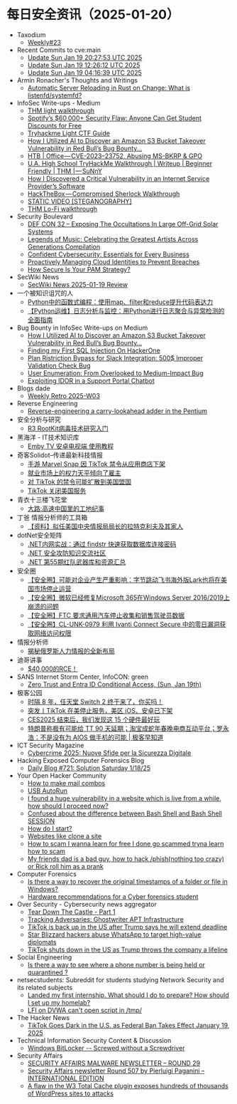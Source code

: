 # 每日安全资讯（2025-01-20）

- Taxodium
  - [Weekly#23](https://taxodium.ink/23.html)
- Recent Commits to cve:main
  - [Update Sun Jan 19 20:27:53 UTC 2025](https://github.com/trickest/cve/commit/7e1f2063923cfa93d78465725760773477e387aa)
  - [Update Sun Jan 19 12:26:12 UTC 2025](https://github.com/trickest/cve/commit/82640a9c27a9871a0f3f4be31b4606aa2dfa2dca)
  - [Update Sun Jan 19 04:16:39 UTC 2025](https://github.com/trickest/cve/commit/dc028ae10989ac4ee92b70cb89ffeb4bd20660b6)
- Armin Ronacher's Thoughts and Writings
  - [Automatic Server Reloading in Rust on Change: What is listenfd/systemfd?](http://lucumr.pocoo.org/2025/1/19/what-is-systemfd)
- InfoSec Write-ups - Medium
  - [THM light walkthrough](https://infosecwriteups.com/thm-light-walkthrough-f4b62d3ce824?source=rss----7b722bfd1b8d---4)
  - [Spotify’s $60,000+ Security Flaw: Anyone Can Get Student Discounts for Free](https://infosecwriteups.com/spotifys-60-000-security-flaw-anyone-can-get-student-discounts-for-free-53050d6b7e35?source=rss----7b722bfd1b8d---4)
  - [Tryhackme Light CTF Guide](https://infosecwriteups.com/tryhackme-light-ctf-guide-cdfe5e9df002?source=rss----7b722bfd1b8d---4)
  - [How I Utilized AI to Discover an Amazon S3 Bucket Takeover Vulnerability in Red Bull’s Bug Bounty…](https://infosecwriteups.com/how-i-utilized-ai-to-discover-an-amazon-s3-bucket-takeover-vulnerability-in-red-bulls-bug-bounty-503d3c4d995f?source=rss----7b722bfd1b8d---4)
  - [HTB | Office — CVE-2023–23752, Abusing MS-BKRP & GPO](https://infosecwriteups.com/htb-office-cve-2023-23752-abusing-ms-bkrp-gpo-304f05f4fd55?source=rss----7b722bfd1b8d---4)
  - [U.A. High School TryHackMe Walkthrough | Writeup | Beginner Friendly | THM | — SuNnY](https://infosecwriteups.com/u-a-high-school-tryhackme-walkthrough-writeup-beginner-friendly-thm-sunny-802daabf3ac4?source=rss----7b722bfd1b8d---4)
  - [How I Discovered a Critical Vulnerability in an Internet Service Provider’s Software](https://infosecwriteups.com/how-i-discovered-a-critical-vulnerability-in-an-internet-service-providers-software-56c6cc00f338?source=rss----7b722bfd1b8d---4)
  - [HackTheBox — Compromised Sherlock Walkthrough](https://infosecwriteups.com/hackthebox-compromised-sherlock-walkthrough-9a2cc29cc0a0?source=rss----7b722bfd1b8d---4)
  - [STATIC VIDEO [STEGANOGRAPHY]](https://infosecwriteups.com/static-video-steganography-12006cc51b31?source=rss----7b722bfd1b8d---4)
  - [THM Lo-Fi walkthrough](https://infosecwriteups.com/thm-lo-fi-walkthrough-1cd311467277?source=rss----7b722bfd1b8d---4)
- Security Boulevard
  - [DEF CON 32 – Exposing The Occultations In Large Off-Grid Solar Systems](https://securityboulevard.com/2025/01/def-con-32-exposing-the-occultations-in-large-off-grid-solar-systems/)
  - [Legends of Music: Celebrating the Greatest Artists Across Generations Compilation](https://securityboulevard.com/2025/01/legends-of-music-celebrating-the-greatest-artists-across-generations-compilation/)
  - [Confident Cybersecurity: Essentials for Every Business](https://securityboulevard.com/2025/01/confident-cybersecurity-essentials-for-every-business/)
  - [Proactively Managing Cloud Identities to Prevent Breaches](https://securityboulevard.com/2025/01/proactively-managing-cloud-identities-to-prevent-breaches/)
  - [How Secure Is Your PAM Strategy?](https://securityboulevard.com/2025/01/how-secure-is-your-pam-strategy/)
- SecWiki News
  - [SecWiki News 2025-01-19 Review](http://www.sec-wiki.com/?2025-01-19)
- 一个被知识诅咒的人
  - [Python中的函数式编程：使用map、filter和reduce提升代码表达力](https://blog.csdn.net/nokiaguy/article/details/145243904)
  - [【Python运维】日志分析与监控：用Python进行日志聚合与异常检测的全面指南](https://blog.csdn.net/nokiaguy/article/details/145243887)
- Bug Bounty in InfoSec Write-ups on Medium
  - [How I Utilized AI to Discover an Amazon S3 Bucket Takeover Vulnerability in Red Bull’s Bug Bounty…](https://infosecwriteups.com/how-i-utilized-ai-to-discover-an-amazon-s3-bucket-takeover-vulnerability-in-red-bulls-bug-bounty-503d3c4d995f?source=rss----7b722bfd1b8d--bug_bounty)
  - [Finding my First SQL Injection On HackerOne](https://infosecwriteups.com/finding-my-first-sql-injection-on-hackerone-6a031ab5aa1c?source=rss----7b722bfd1b8d--bug_bounty)
  - [Plan Ristriction Bypass for Slack Integration: 500$ Improper Validation Check Bug](https://infosecwriteups.com/plan-ristriction-bypass-for-slack-integration-500-improper-validation-check-bug-0c1acf6f01d3?source=rss----7b722bfd1b8d--bug_bounty)
  - [User Enumeration: From Overlooked to Medium-Impact Bug](https://infosecwriteups.com/user-enumeration-from-overlooked-to-medium-impact-bug-48bbefa2ab3b?source=rss----7b722bfd1b8d--bug_bounty)
  - [Exploiting IDOR in a Support Portal Chatbot](https://infosecwriteups.com/exploiting-idor-in-a-support-portal-chatbot-f1d0617bace1?source=rss----7b722bfd1b8d--bug_bounty)
- Blogs  dade
  - [Weekly Retro 2025-W03](https://0xda.de/blog/2025/01/weekly-retro-2025-w03/)
- Reverse Engineering
  - [Reverse-engineering a carry-lookahead adder in the Pentium](https://www.reddit.com/r/ReverseEngineering/comments/1i4oek3/reverseengineering_a_carrylookahead_adder_in_the/)
- 安全分析与研究
  - [R3 RootKit病毒技术研究入门](https://mp.weixin.qq.com/s?__biz=MzA4ODEyODA3MQ==&mid=2247490049&idx=1&sn=eec060b016a2c2c48b9a5a5a5a6ef745&chksm=902fb529a7583c3f0a2b0935cfd9f3df6108088566ca52d5bd9df83588d2b382a01ee1757d28&scene=58&subscene=0#rd)
- 黑海洋 - IT技术知识库
  - [Emby TV 安卓电视端 使用教程](https://blog.upx8.com/4674)
- 奇客Solidot–传递最新科技情报
  - [手游 Marvel Snap 因 TikTok 禁令从应用商店下架](https://www.solidot.org/story?sid=80372)
  - [就业市场上的权力天平倾向了雇主](https://www.solidot.org/story?sid=80371)
  - [对 TikTok 的禁令可能扩散到美国盟国](https://www.solidot.org/story?sid=80370)
  - [TikTok 关闭美国服务](https://www.solidot.org/story?sid=80369)
- 青衣十三楼飞花堂
  - [大路:高速中国里的工地纪事](https://mp.weixin.qq.com/s?__biz=MzUzMjQyMDE3Ng==&mid=2247487918&idx=1&sn=62fa743b6f7cd093a352b0917f89a0e8&chksm=fab2d291cdc55b87d7b94cecfbd60540e362d1a5c59f44c62911d214c10d2bce471e9c680efd&scene=58&subscene=0#rd)
- 丁爸 情报分析师的工具箱
  - [【资料】拟任美国中央情报局局长的拉特克利夫及其家人](https://mp.weixin.qq.com/s?__biz=MzI2MTE0NTE3Mw==&mid=2651148624&idx=1&sn=576c40259107f8aabc30212443488fee&chksm=f1af266ac6d8af7c3bec1081deebb88f2250a0d00614bd70fa3795f753849ec277a9f8463a5b&scene=58&subscene=0#rd)
- dotNet安全矩阵
  - [.NET内网实战：通过 findstr 快速获取数据库连接密码](https://mp.weixin.qq.com/s?__biz=MzUyOTc3NTQ5MA==&mid=2247498317&idx=1&sn=a5fbee0aae201e4dfbe1b11cd8875574&chksm=fa5954a0cd2eddb64b0d918c03c9bcd317a860e08c6e4b8154b1b5af1c4146c88ad78be379c2&scene=58&subscene=0#rd)
  - [.NET 安全攻防知识交流社区](https://mp.weixin.qq.com/s?__biz=MzUyOTc3NTQ5MA==&mid=2247498317&idx=2&sn=d7ca7d91aa1a789626ddce7bc16645ad&chksm=fa5954a0cd2eddb61fd6d64dce4872114b6810630ff226c508b9b940b8bf43a1c5061b1f1e2e&scene=58&subscene=0#rd)
  - [.NET 第55期红队武器库和资源汇总](https://mp.weixin.qq.com/s?__biz=MzUyOTc3NTQ5MA==&mid=2247498317&idx=3&sn=e32ddb9164eebb4dbe090802a5ff5d22&chksm=fa5954a0cd2eddb69193b05c5c3ffb37d6bff2b7cf2d0c2bfc9a329b7586a39b74d3010d81c3&scene=58&subscene=0#rd)
- 安全圈
  - [【安全圈】可能对企业产生严重影响：字节跳动飞书海外版Lark也将在美国市场停止运营](https://mp.weixin.qq.com/s?__biz=MzIzMzE4NDU1OQ==&mid=2652067480&idx=1&sn=c2d0bb267baf11570d6e3253fa3ff4fe&chksm=f36e7ad8c419f3ce38cfc35ec6bd2c637b49c85b101d0b057484bc1ace20d684457a77a7a7eb&scene=58&subscene=0#rd)
  - [【安全圈】微软已经修复Microsoft 365在Windows Server 2016/2019上崩溃的问题](https://mp.weixin.qq.com/s?__biz=MzIzMzE4NDU1OQ==&mid=2652067480&idx=2&sn=e94b5cb3a624cdca3e6452bf7c79d7a8&chksm=f36e7ad8c419f3cef73c242196a8499de4c2c79ec90ca98bd662ee5575f6ac22d4041dcd89d4&scene=58&subscene=0#rd)
  - [【安全圈】FTC 要求通用汽车停止收集和销售驾驶员数据](https://mp.weixin.qq.com/s?__biz=MzIzMzE4NDU1OQ==&mid=2652067480&idx=3&sn=220a3c1eb7166bba53400942dfa9cab1&chksm=f36e7ad8c419f3ce7eec3c9934f5c50798a83c044de9ed8607edfb8e503cd95268521f790488&scene=58&subscene=0#rd)
  - [【安全圈】CL-UNK-0979 利用 Ivanti Connect Secure 中的零日漏洞获取网络访问权限](https://mp.weixin.qq.com/s?__biz=MzIzMzE4NDU1OQ==&mid=2652067480&idx=4&sn=8dc7094933166fceeb2e467f38e23545&chksm=f36e7ad8c419f3ce413fdcd09b7fbf2c3828fe34b5aca8c6a3b0d570a1f213c166b9943c4be8&scene=58&subscene=0#rd)
- 情报分析师
  - [揭秘俄罗斯人力情报的全新布局](https://mp.weixin.qq.com/s?__biz=MzA3Mjc1MTkwOA==&mid=2650559015&idx=1&sn=37962d35fd4ae69a3f4a81abdff654e7&chksm=87117c6cb066f57aa21d4ea03c2085ec0beb649116bd42891f430041cf6993324f15a4dcce41&scene=58&subscene=0#rd)
- 迪哥讲事
  - [$40,000的RCE！](https://mp.weixin.qq.com/s?__biz=MzIzMTIzNTM0MA==&mid=2247496907&idx=1&sn=bf65d0102436150a0dc5482d51b5c998&chksm=e8a5fea8dfd277be56fc6d30fe19c8d65094b9ea55e1628f0c5742c243d612eee6b973167e6b&scene=58&subscene=0#rd)
- SANS Internet Storm Center, InfoCON: green
  - [Zero Trust and Entra ID Conditional Access, (Sun, Jan 19th)](https://isc.sans.edu/diary/rss/31602)
- 极客公园
  - [时隔 8 年，任天堂 Switch 2 终于来了，你买吗！](https://mp.weixin.qq.com/s?__biz=MTMwNDMwODQ0MQ==&mid=2653072331&idx=1&sn=2f8f2f9d50771b9c3f15cac061f8cff5&chksm=7e57d67d49205f6b80e31d9a0db91bdb72aeb161490952954a50f42f6e6407a71de7670d311a&scene=58&subscene=0#rd)
  - [突发丨TikTok 在美停止服务，美区 iOS、安卓已下架](https://mp.weixin.qq.com/s?__biz=MTMwNDMwODQ0MQ==&mid=2653072318&idx=1&sn=39714f4d9915dd2b8a13f2ee5e0d1dc4&chksm=7e57d60849205f1e5b367c604a88c280ee2430767ce018c69a868cd6e0a3ace6cd34660af42f&scene=58&subscene=0#rd)
  - [CES2025 结束后，我们发现这 15 个硬件最好玩](https://mp.weixin.qq.com/s?__biz=MTMwNDMwODQ0MQ==&mid=2653072318&idx=2&sn=01f4b2ec30208ccde2ff857f379c582f&chksm=7e57d60849205f1e587b175eb8e43d2af4043ce37102178a86e3559f30e72ee5496af3b47244&scene=58&subscene=0#rd)
  - [特朗普称极有可能给 TT 90 天延期；淘宝成蛇年春晚电商互动平台；罗永浩：不是没有为 AIOS 做手机的可能 | 极客早知道](https://mp.weixin.qq.com/s?__biz=MTMwNDMwODQ0MQ==&mid=2653072306&idx=1&sn=89adf3a1ce8d4ba450cc7ac7f6979885&chksm=7e57d60449205f1299e2dbb972c999b2f84092c376740374ba2498ce61e97f58d6c8ad726960&scene=58&subscene=0#rd)
- ICT Security Magazine
  - [Cybercrime 2025: Nuove Sfide per la Sicurezza Digitale](https://www.ictsecuritymagazine.com/notizie/cybercrime-2025/)
- Hacking Exposed Computer Forensics Blog
  - [Daily Blog #721: Solution Saturday 1/18/25](https://www.hecfblog.com/2025/01/daily-blog-721-solution-saturday-11825.html)
- Your Open Hacker Community
  - [How to make mail combos](https://www.reddit.com/r/HowToHack/comments/1i5d082/how_to_make_mail_combos/)
  - [USB AutoRun](https://www.reddit.com/r/HowToHack/comments/1i5613w/usb_autorun/)
  - [I found a huge vulnerability in a website which is live from a while, how should I proceed now?](https://www.reddit.com/r/HowToHack/comments/1i524zp/i_found_a_huge_vulnerability_in_a_website_which/)
  - [Confused about the difference between Bash Shell and Bash Shell SESSION](https://www.reddit.com/r/HowToHack/comments/1i4tyqb/confused_about_the_difference_between_bash_shell/)
  - [How do I start?](https://www.reddit.com/r/HowToHack/comments/1i59myg/how_do_i_start/)
  - [Websites like clone a site](https://www.reddit.com/r/HowToHack/comments/1i561mi/websites_like_clone_a_site/)
  - [How to scam I wanna learn for free I done go scammed tryna learn how to scam](https://www.reddit.com/r/HowToHack/comments/1i582el/how_to_scam_i_wanna_learn_for_free_i_done_go/)
  - [My friends dad is a bad guy, how to hack /phish(nothing too crazy) or Rick roll him as a prank](https://www.reddit.com/r/HowToHack/comments/1i5639j/my_friends_dad_is_a_bad_guy_how_to_hack/)
- Computer Forensics
  - [Is there a way to recover the original timestamps of a folder or file in Windows?](https://www.reddit.com/r/computerforensics/comments/1i59xff/is_there_a_way_to_recover_the_original_timestamps/)
  - [Hardware recommendations for a Cyber forensics student](https://www.reddit.com/r/computerforensics/comments/1i4po0t/hardware_recommendations_for_a_cyber_forensics/)
- Over Security - Cybersecurity news aggregator
  - [Tear Down The Castle - Part 1](https://dfir.ch/posts/tear_down_castle_part_one/)
  - [Tracking Adversaries: Ghostwriter APT Infrastructure](https://blog.bushidotoken.net/2025/01/tracking-adversaries-ghostwriter-apt.html)
  - [TikTok is back up in the US after Trump says he will extend deadline](https://www.bleepingcomputer.com/news/software/tiktok-is-back-up-in-the-us-after-trump-says-he-will-extend-deadline/)
  - [Star Blizzard hackers abuse WhatsApp to target high-value diplomats](https://www.bleepingcomputer.com/news/security/star-blizzard-hackers-abuse-whatsapp-to-target-high-value-diplomats/)
  - [TikTok shuts down in the US as Trump throws the company a lifeline](https://www.bleepingcomputer.com/news/software/tiktok-shuts-down-in-the-us-as-trump-throws-the-company-a-lifeline/)
- Social Engineering
  - [Is there a way to see where a phone number is being held or quarantined ?](https://www.reddit.com/r/SocialEngineering/comments/1i53r6k/is_there_a_way_to_see_where_a_phone_number_is/)
- netsecstudents: Subreddit for students studying Network Security and its related subjects
  - [Landed my first internship. What should I do to prepare? How should I set up my homelab?](https://www.reddit.com/r/netsecstudents/comments/1i5aqac/landed_my_first_internship_what_should_i_do_to/)
  - [LFI on DVWA can't open script in /tmp/](https://www.reddit.com/r/netsecstudents/comments/1i51u1q/lfi_on_dvwa_cant_open_script_in_tmp/)
- The Hacker News
  - [TikTok Goes Dark in the U.S. as Federal Ban Takes Effect January 19, 2025](https://thehackernews.com/2025/01/tiktok-goes-dark-in-us-as-federal-ban.html)
- Technical Information Security Content & Discussion
  - [Windows BitLocker -- Screwed without a Screwdriver](https://www.reddit.com/r/netsec/comments/1i54psl/windows_bitlocker_screwed_without_a_screwdriver/)
- Security Affairs
  - [SECURITY AFFAIRS MALWARE NEWSLETTER – ROUND 29](https://securityaffairs.com/173232/malware/security-affairs-malware-newsletter-round-29.html)
  - [Security Affairs newsletter Round 507 by Pierluigi Paganini – INTERNATIONAL EDITION](https://securityaffairs.com/173227/uncategorized/security-affairs-newsletter-round-507-by-pierluigi-paganini-international-edition.html)
  - [A flaw in the W3 Total Cache plugin exposes hundreds of thousands of WordPress sites to attacks](https://securityaffairs.com/173219/security/w3-total-cache-wordpress-plugin-cve-2024-12365.html)
